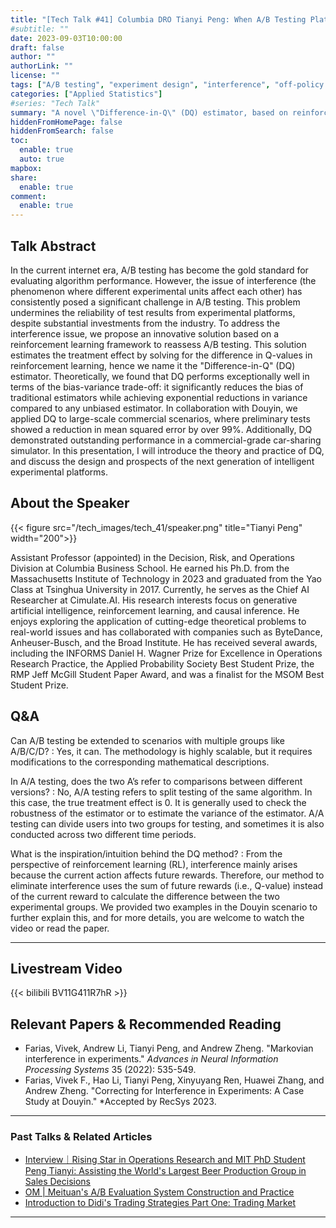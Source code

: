 ```yaml
---
title: "[Tech Talk #41] Columbia DRO Tianyi Peng: When A/B Testing Platforms Meet Reinforcement Learning"
#subtitle: ""
date: 2023-09-03T10:00:00
draft: false
author: ""
authorLink: ""
license: ""
tags: ["A/B testing", "experiment design", "interference", "off-policy evaluation", "reinforcement learning"]
categories: ["Applied Statistics"]
#series: "Tech Talk"
summary: "A novel \"Difference-in-Q\" (DQ) estimator, based on reinforcement learning, is proposed to address the Interference problem in A/B testing. DQ outperforms traditional estimators in bias-variance trade-off, reducing bias and exponentially decreasing variance. Collaborating with ByteDance, DQ achieved a 99% reduction in mean squared error in large-scale commercial scenarios."
hiddenFromHomePage: false
hiddenFromSearch: false
toc:
  enable: true
  auto: true
mapbox:
share:
  enable: true
comment:
  enable: true
---
```



## Talk Abstract
In the current internet era, A/B testing has become the gold standard for evaluating algorithm performance. However, the issue of interference (the phenomenon where different experimental units affect each other) has consistently posed a significant challenge in A/B testing. This problem undermines the reliability of test results from experimental platforms, despite substantial investments from the industry. To address the interference issue, we propose an innovative solution based on a reinforcement learning framework to reassess A/B testing. This solution estimates the treatment effect by solving for the difference in Q-values in reinforcement learning, hence we name it the "Difference-in-Q" (DQ) estimator. Theoretically, we found that DQ performs exceptionally well in terms of the bias-variance trade-off: it significantly reduces the bias of traditional estimators while achieving exponential reductions in variance compared to any unbiased estimator. In collaboration with Douyin, we applied DQ to large-scale commercial scenarios, where preliminary tests showed a reduction in mean squared error by over 99%. Additionally, DQ demonstrated outstanding performance in a commercial-grade car-sharing simulator. In this presentation, I will introduce the theory and practice of DQ, and discuss the design and prospects of the next generation of intelligent experimental platforms.


## About the Speaker
{{< figure src="/tech_images/tech_41/speaker.png" title="Tianyi Peng" width="200">}}

Assistant Professor (appointed) in the Decision, Risk, and Operations Division at Columbia Business School. He earned his Ph.D. from the Massachusetts Institute of Technology in 2023 and graduated from the Yao Class at Tsinghua University in 2017. Currently, he serves as the Chief AI Researcher at Cimulate.AI. His research interests focus on generative artificial intelligence, reinforcement learning, and causal inference. He enjoys exploring the application of cutting-edge theoretical problems to real-world issues and has collaborated with companies such as ByteDance, Anheuser-Busch, and the Broad Institute. He has received several awards, including the INFORMS Daniel H. Wagner Prize for Excellence in Operations Research Practice, the Applied Probability Society Best Student Prize, the RMP Jeff McGill Student Paper Award, and was a finalist for the MSOM Best Student Prize.

 
## Q&A
Can A/B testing be extended to scenarios with multiple groups like A/B/C/D?
: Yes, it can. The methodology is highly scalable, but it requires modifications to the corresponding mathematical descriptions.


In A/A testing, does the two A’s refer to comparisons between different versions?
: No, A/A testing refers to split testing of the same algorithm. In this case, the true treatment effect is 0. It is generally used to check the robustness of the estimator or to estimate the variance of the estimator. A/A testing can divide users into two groups for testing, and sometimes it is also conducted across two different time periods.


What is the inspiration/intuition behind the DQ method?
: From the perspective of reinforcement learning (RL), interference mainly arises because the current action affects future rewards. Therefore, our method to eliminate interference uses the sum of future rewards (i.e., Q-value) instead of the current reward to calculate the difference between the two experimental groups. We provided two examples in the Douyin scenario to further explain this, and for more details, you are welcome to watch the video or read the paper.

---

## Livestream Video
{{< bilibili BV11G411R7hR >}}


## Relevant Papers & Recommended Reading
- Farias, Vivek, Andrew Li, Tianyi Peng, and Andrew Zheng. "Markovian interference in experiments." *Advances in Neural Information Processing Systems* 35 (2022): 535-549.
- Farias, Vivek F., Hao Li, Tianyi Peng, Xinyuyang Ren, Huawei Zhang, and Andrew Zheng. "Correcting for Interference in Experiments: A Case Study at Douyin." *Accepted by RecSys 2023.
---


### Past Talks & Related Articles
- [Interview｜Rising Star in Operations Research and MIT PhD Student Peng Tianyi: Assisting the World's Largest Beer Production Group in Sales Decisions](https://mp.weixin.qq.com/s/GSfAatYmLMcVna1Q12exHA)
- [OM | Meituan's A/B Evaluation System Construction and Practice](https://mp.weixin.qq.com/s/9TjC9NWeA492lpydyrDr2A)
- [Introduction to Didi's Trading Strategies Part One: Trading Market](https://mp.weixin.qq.com/s/qPPycUikDrHZFoGij3I-pg)

---